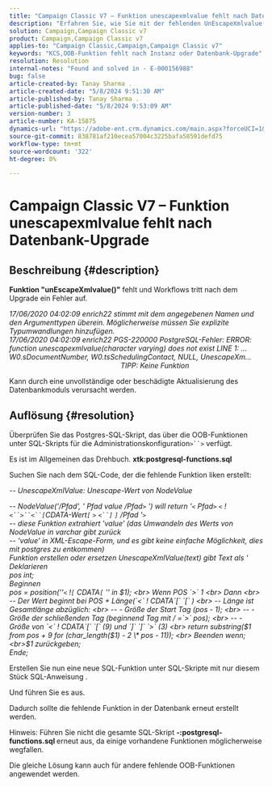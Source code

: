 ```yaml
---
title: "Campaign Classic V7 – Funktion unescapexmlvalue fehlt nach Datenbankaktualisierung"
description: "Erfahren Sie, wie Sie mit der fehlenden UnEscapeXmlvalue()-Funktion umgehen und Workflows Fehler nach dem Upgrade auftreten."
solution: Campaign,Campaign Classic v7
product: Campaign,Campaign Classic v7
applies-to: "Campaign Classic,Campaign,Campaign Classic v7"
keywords: "KCS,OOB-Funktion fehlt nach Instanz oder Datenbank-Upgrade"
resolution: Resolution
internal-notes: "Found and solved in - E-000156988"
bug: false
article-created-by: Tanay Sharma .
article-created-date: "5/8/2024 9:51:30 AM"
article-published-by: Tanay Sharma .
article-published-date: "5/8/2024 9:53:09 AM"
version-number: 3
article-number: KA-15875
dynamics-url: "https://adobe-ent.crm.dynamics.com/main.aspx?forceUCI=1&pagetype=entityrecord&etn=knowledgearticle&id=3904d784-200d-ef11-9f8a-6045bd026dc7"
source-git-commit: 838781af210ecea57004c3225bafa58591defd75
workflow-type: tm+mt
source-wordcount: '322'
ht-degree: 0%

---
```


# Campaign Classic V7 – Funktion unescapexmlvalue fehlt nach Datenbank-Upgrade

## Beschreibung {#description}


<b>Funktion &quot;unEscapeXmlvalue()&quot;</b> fehlt und Workflows tritt nach dem Upgrade ein Fehler auf.

*17/06/2020 04:02:09 enrich22 stimmt mit dem angegebenen Namen und den Argumenttypen überein. Möglicherweise müssen Sie explizite Typumwandlungen hinzufügen. 
<br>17/06/2020 04:02:09 enrich22 PGS-220000 PostgreSQL-Fehler: ERROR: function unescapexmlvalue(character varying) does not exist LINE 1: ... W0.sDocumentNumber, W0.tsSchedulingContact, NULL, UnescapeXm...                                                               TIPP: Keine Funktion* 

Kann durch eine unvollständige oder beschädigte Aktualisierung des Datenbankmoduls verursacht werden.


## Auflösung {#resolution}


Überprüfen Sie das Postgres-SQL-Skript, das über die OOB-Funktionen unter SQL-Skripts für die Administrationskonfiguration`>``>` verfügt.

Es ist im Allgemeinen das Drehbuch. <b>xtk:postgresql-functions.sql</b>

Suchen Sie nach dem SQL-Code, der die fehlende Funktion liken erstellt:

*-- UnescapeXmlValue: Unescape-Wert von NodeValue*

*-- NodeValue(&#39;/Pfad&#39;, &#39; Pfad value /Pfad`>` &#39;) will return &#39;`<` Pfad`>` `<` !`<``>``<``[`CDATA-Wert`[` `>` `<``]` `]` /Pfad &#39;`>`
<br>-- diese Funktion extrahiert &#39;value&#39; (das Umwandeln des Werts von NodeValue in varchar gibt zurück
<br>-- &#39;value&#39; in XML-Escape-Form, und es gibt keine einfache Möglichkeit, dies mit postgres zu entkommen)
<br>Funktion erstellen oder ersetzen UnescapeXmlValue(text) gibt Text als &#39;
<br>Deklarieren
<br> pos int;
<br>Beginnen
<br> pos = position(&#39;&#39;`<` !`[` CDATA`[` &#39;&#39; in $1);
<br> Wenn POS `>`  1
<br> Dann
<br> -- Der Wert beginnt bei POS + Länge(`<` ! CDATA`[` `[` )
<br> -- Länge ist Gesamtlänge abzüglich:
<br> -- - Größe der Start Tag (pos - 1);
<br> -- - Größe der schließenden Tag (beginnend Tag mit / =`>`  pos);
<br> -- - Größe von `<` ! CDATA`[` `[`  (9) und `]` `]` `>`  (3)
<br> return substring($1 from pos + 9 for (char_length($1) - 2 \* pos - 11));
<br> Beenden wenn;
<br>$1 zurückgeben;
<br>Ende;*



Erstellen Sie nun eine neue SQL-Funktion unter SQL-Skripte mit nur diesem Stück SQL-Anweisung .

Und führen Sie es aus.

Dadurch sollte die fehlende Funktion in der Datenbank erneut erstellt werden.

Hinweis: Führen Sie nicht die gesamte SQL-Skript <b>-:postgresql-functions.sql </b>erneut aus, da einige vorhandene Funktionen möglicherweise wegfallen.

Die gleiche Lösung kann auch für andere fehlende OOB-Funktionen angewendet werden.


